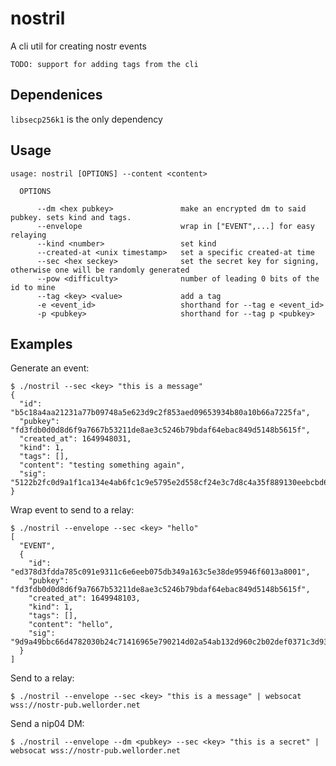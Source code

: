 
# nostril

A cli util for creating nostr events

    TODO: support for adding tags from the cli

## Dependenices

`libsecp256k1` is the only dependency

## Usage

    usage: nostril [OPTIONS] --content <content>
    
      OPTIONS
    
          --dm <hex pubkey>               make an encrypted dm to said pubkey. sets kind and tags.
          --envelope                      wrap in ["EVENT",...] for easy relaying
          --kind <number>                 set kind
          --created-at <unix timestamp>   set a specific created-at time
          --sec <hex seckey>              set the secret key for signing, otherwise one will be randomly generated
          --pow <difficulty>              number of leading 0 bits of the id to mine
          --tag <key> <value>             add a tag
          -e <event_id>                   shorthand for --tag e <event_id>
          -p <pubkey>                     shorthand for --tag p <pubkey>

## Examples

Generate an event:

    $ ./nostril --sec <key> "this is a message"
    {
      "id": "b5c18a4aa21231a77b09748a5e623d9c2f853aed09653934b80a10b66a7225fa",
      "pubkey": "fd3fdb0d0d8d6f9a7667b53211de8ae3c5246b79bdaf64ebac849d5148b5615f",
      "created_at": 1649948031,
      "kind": 1,
      "tags": [],
      "content": "testing something again",
      "sig": "5122b2fc0d9a1f1ca134e4ab6fc1c9e5795e2d558cf24e3c7d8c4a35f889130eebcbd604602092a89c8a48469e88753e08dabb472610ac628ec9db3aa6c24672"
    }

Wrap event to send to a relay:

    $ ./nostril --envelope --sec <key> "hello"
    [
      "EVENT",
      {
        "id": "ed378d3fdda785c091e9311c6e6eeb075db349a163c5e38de95946f6013a8001",
        "pubkey": "fd3fdb0d0d8d6f9a7667b53211de8ae3c5246b79bdaf64ebac849d5148b5615f",
        "created_at": 1649948103,
        "kind": 1,
        "tags": [],
        "content": "hello",
        "sig": "9d9a49bbc66d4782030b24c71416965e790214d02a54ab132d960c2b02def0371c3d93e5a60a285c55e99721599d1332450731e2c6bb1114b96b591c6967f872"
      }
    ]

Send to a relay:

    $ ./nostril --envelope --sec <key> "this is a message" | websocat wss://nostr-pub.wellorder.net

Send a nip04 DM:

    $ ./nostril --envelope --dm <pubkey> --sec <key> "this is a secret" | websocat wss://nostr-pub.wellorder.net

